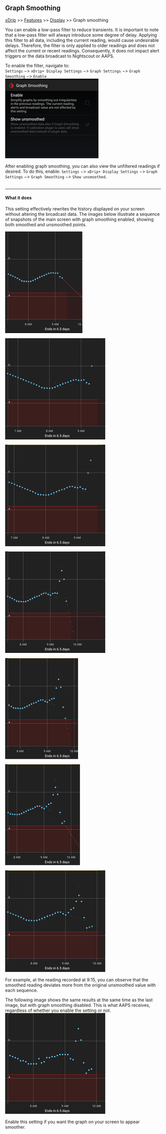 ## Graph Smoothing  
[xDrip](../../README.md) >> [Features](../Features_page.md) >> [Display](./Display.md) >> Graph smoothing  
  
You can enable a low-pass filter to reduce transients. It is important to note that a low-pass filter will always introduce some degree of delay. Applying this filter to all data, including the current reading, would cause undesirable delays. Therefore, the filter is only applied to older readings and does not affect the current or recent readings. Consequently, it does not impact alert triggers or the data broadcast to Nightscout or AAPS.   
  
To enable the filter, navigate to:   
`Settings` &#8722;> `xDrip+ Display Settings` &#8722;> `Graph Settings` &#8722;> `Graph Smoothing` &#8722;> `Enable`  
![](./images/GraphSmoothingEnable.png)  
  
After enabling graph smoothing, you can also view the unfiltered readings if desired. To do this, enable: `Settings` &#8722;> `xDrip+ Display Settings` &#8722;> `Graph Settings` &#8722;> `Graph Smoothing` &#8722;> `Show unsmoothed`.  
<br/>  

---  

#### **What it does**  
This setting effectively rewrites the history displayed on your screen without altering the broadcast data. The images below illustrate a sequence of snapshots of the main screen with graph smoothing enabled, showing both smoothed and unsmoothed points.   

![](./images/GraphSmoothingImages1/1.png)  

![](./images/GraphSmoothingImages1/2.png)  

![](./images/GraphSmoothingImages1/3.png)  

![](./images/GraphSmoothingImages1/4.png)  

![](./images/GraphSmoothingImages1/5.png)  

![](./images/GraphSmoothingImages1/6.png)  

![](./images/GraphSmoothingImages1/7.png)  
  
For example, at the reading recorded at 9:15, you can observe that the smoothed reading deviates more from the original unsmoothed value with each sequence.  
  
The following image shows the same results at the same time as the last image, but with graph smoothing disabled.  This is what AAPS receives, regardless of whether you enable the setting or not.  
![](./images/GraphSmoothingImages1/8.png)    
  
Enable this setting if you want the graph on your screen to appear smoother.  
  
